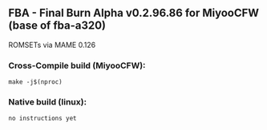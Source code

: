 ## FBA - Final Burn Alpha v0.2.96.86 for MiyooCFW (base of fba-a320)

ROMSETs via MAME 0.126

### Cross-Compile build (MiyooCFW):
```
make -j$(nproc)
```

### Native build (linux):
```
no instructions yet
```
